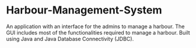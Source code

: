 # Harbour-Management-System
An application with an interface for the admins to manage a harbour. The GUI includes most of the functionalities required to manage a harbour. Built using Java and Java Database Connectivity (JDBC).
